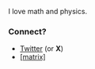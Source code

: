 I love math and physics.

### Connect?

- [Twitter](https://x.com/debarchito) (or **X**)
- [\[matrix\]](https://matrix.to/#/@debarchito:matrix.org)
